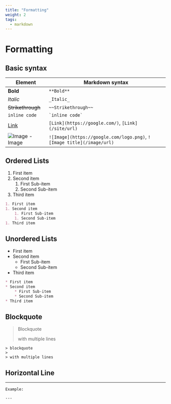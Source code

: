 ```yaml
---
title: "Formatting"
weight: 2
tags:
  - markdown
---
```


# Formatting

## Basic syntax

| Element | Markdown syntax |
| --- | --- |
| **Bold** | `**Bold**` |
| _Italic_ | `_Italic_` |
| ~~Strikethrough~~ | `~~Strikethrough~~` |
| `inline code` | ``` `inline code` ``` |
| [Link](https://google.com/) | `[Link](https://google.com/)`, `[Link](/site/url)` |
| ![Image](/flux-docs/img/github-32px.png) - Image | `![Image](https://google.com/logo.png)`, `![Image title](/image/url)` |

## Ordered Lists

1. First item
1. Second item
    1. First Sub-item
    1. Second Sub-item
1. Third item

```markdown
1. First item
1. Second item
    1. First Sub-item
    1. Second Sub-item
1. Third item
```

## Unordered Lists

* First item
* Second item
    * First Sub-item
    * Second Sub-item
* Third item

```markdown
* First item
* Second item
    * First Sub-item
    * Second Sub-item
* Third item
```

## Blockquote

> Blockquote
>
> with multiple lines

```
> blockquote
>
> with multiple lines
```

## Horizontal Line

---

```
Example:

---
```
